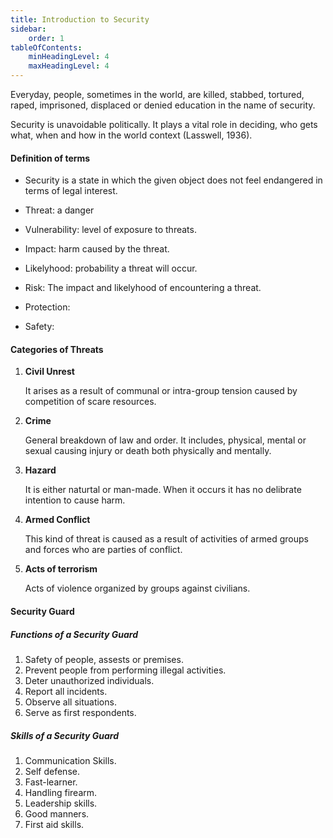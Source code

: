 ```yaml
---
title: Introduction to Security
sidebar:
    order: 1
tableOfContents:
    minHeadingLevel: 4
    maxHeadingLevel: 4
---
```


Everyday, people, sometimes in the world, are killed, stabbed, tortured, raped,
imprisoned, displaced or denied education in the name of security.

Security is unavoidable politically. It plays a vital role in deciding, who gets
what, when and how in the world context (Lasswell, 1936).

#### Definition of terms

- Security is a state in which the given object does not feel endangered in terms
of legal interest.

- Threat: a danger

- Vulnerability: level of exposure to threats.

- Impact: harm caused by the threat.

- Likelyhood: probability a threat will occur.

- Risk: The impact and likelyhood of encountering a threat.

- Protection: 

- Safety:

#### Categories of Threats

1. **Civil Unrest**

    It arises as a result of communal or intra-group tension caused by competition
    of scare resources.

2. **Crime**

    General breakdown of law and order. It includes, physical, mental or sexual
    causing injury or death both physically and mentally.

3. **Hazard**

    It is either naturtal or man-made. When it occurs it has no delibrate intention
    to cause harm.

4. **Armed Conflict**

    This kind of threat is caused as a result of activities of armed groups and 
    forces who are parties of conflict.

5. **Acts of terrorism**

    Acts of violence organized by groups against civilians.

#### Security Guard

##### Functions of a Security Guard

1. Safety of people, assests or premises.
2. Prevent people from performing illegal activities.
3. Deter unauthorized individuals.
4. Report all incidents.
5. Observe all situations.
6. Serve as first respondents.

##### Skills of a Security Guard

1. Communication Skills.
2. Self defense.
3. Fast-learner.
4. Handling firearm.
5. Leadership skills.
6. Good manners.
7. First aid skills.
